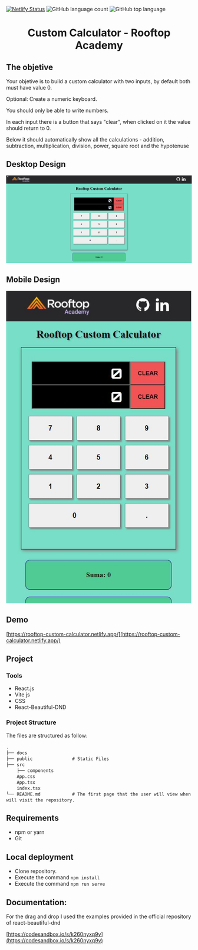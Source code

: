 [![Netlify Status](https://api.netlify.com/api/v1/badges/a5c8c489-070d-4fd3-b3fb-f9f1fc4fe2fe/deploy-status)](https://app.netlify.com/sites/rooftop-custom-calculator/deploys)
![GitHub language count](https://img.shields.io/github/languages/count/julioale21/rooftop-custom-calculator?color=green)
![GitHub top language](https://img.shields.io/github/languages/top/julioale21/rooftop-custom-calculator?color=green)

   <h1 align="center">Custom Calculator - Rooftop Academy</h1>
   

  
## The objetive

Your objetive is to build a custom calculator with two inputs, by default both must have value 0.

Optional: Create a numeric keyboard.

You should only be able to write numbers.

In each input there is a button that says "clear", when clicked on it the value should return to 0.

Below it should automatically show all the calculations - addition, subtraction, multiplication, division, power, square root and the hypotenuse



## Desktop Design

<div>
  <img src="./docs/desktop-design.jpg">
</div>


## Mobile Design

<p align="center">
  <img src="./docs/mobile-design.jpg">
</p>



## Demo
[https://rooftop-custom-calculator.netlify.app/](https://rooftop-custom-calculator.netlify.app/)

## Project
### Tools

- React.js
- Vite js
- CSS
- React-Beautiful-DND

### Project Structure
The files are structured as follow:

    .
    ├── docs
    ├── public               # Static Files
    ├── src
        ├── components  
        App.css
        App.tsx
        index.tsx
    └── README.md            # The first page that the user will view when will visit the repository.

## Requirements
* npm or yarn
* Git

## Local deployment

* Clone repository.
* Execute the command `npm install`
* Execute the command `npm run serve`

## Documentation:

For the drag and drop I used the examples provided in the official repository of react-beautiful-dnd

[https://codesandbox.io/s/k260nyxq9v](https://codesandbox.io/s/k260nyxq9v)

